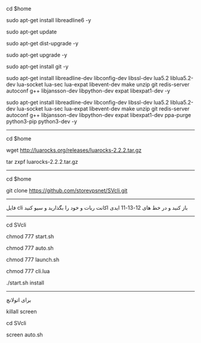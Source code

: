 cd $home

sudo apt-get install libreadline6 -y

sudo apt-get update

sudo apt-get dist-upgrade -y

sudo apt-get upgrade -y

sudo apt-get install git -y

sudo apt-get install libreadline-dev libconfig-dev libssl-dev lua5.2 liblua5.2-dev lua-socket lua-sec lua-expat libevent-dev make unzip git redis-server autoconf g++ libjansson-dev libpython-dev expat libexpat1-dev -y

sudo apt-get install libreadline-dev libconfig-dev libssl-dev lua5.2 liblua5.2-dev lua-socket lua-sec lua-expat libevent-dev make unzip git redis-server autoconf g++ libjansson-dev libpython-dev expat libexpat1-dev ppa-purge python3-pip python3-dev -y

--------------------------------------------------------------------
cd $home

wget http://luarocks.org/releases/luarocks-2.2.2.tar.gz

tar zxpf luarocks-2.2.2.tar.gz

--------------------------------------------------------------------
cd $home

git clone https://github.com/storevpsnet/SVcli.git

--------------------------------------------------------------------

فایل cli باز کنید
و در خط های 12-13-11
ایدی اکانت ربات و خود را بگذارید و سیو کنید

-------------------------------------------------------------------
cd SVcli

chmod 777 start.sh

chmod 777 auto.sh

chmod 777 launch.sh

chmod 777 cli.lua

./start.sh install

---------------------------------------------------------------------
برای اتولانچ

killall screen

cd SVcli

screen auto.sh
